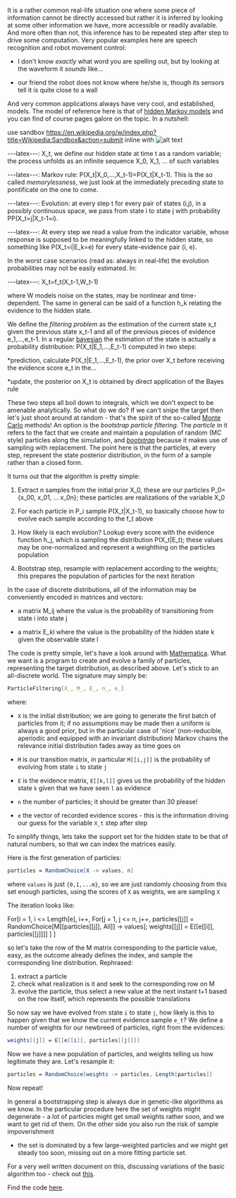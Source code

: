 It is a rather common real-life situation one where some piece of information cannot be directly accessed but rather it is inferred by looking at some other information we have, more accessible or readily available. And more often than not, this inference has to be repeated step after step to drive some computation. Very popular examples here are speech recognition and robot movement control:

* I don't know *exactly* what word you are spelling out, but by looking at the waveform it *sounds* like...

* our friend the robot does not know where he/she is, though its sensors tell it is quite close to a wall

 And very common applications always have very cool, and established, models. The model of reference here is that of [hidden Markov models](https://en.wikipedia.org/wiki/Hidden_Markov_model) and you can find of course pages galore on the topic. In a nutshell:

use sandbox https://en.wikipedia.org/w/index.php?title=Wikipedia:Sandbox&action=submit
inline with ![alt text](http://monosnap.com/image/bOcxxxxLGF.png "Title")

---latex---: X_t, we define our hidden state at time t as a random variable; the process unfolds as an infinite sequence X_0, X_1, ... of such variables 
 
---latex---: Markov rule: P(X_t|X_0,...,X_t-1)=P(X_t|X_t-1). This is the so called *memorylessness*, we just look at the immediately preceding state to pontificate on the one to come.

---latex---: Evolution: at every step t for every pair of states (i,j), in a possibly continuous space, we pass from state i to state j with probability PP(X_t=j|X_t-1=i).

---latex---: At every step we read a value from the indicator variable, whose response is supposed to be meaningfully linked to the hidden state, so something like P(X_t=i|E_k=e) for every state-evidence pair (i, e).

In the worst case scenarios (read as: always in real-life) the evolution probabilities may not be easily estimated. In:

---latex---: X_t=f_t(X_t-1,W_t-1)

where W models noise on the states, may be nonlinear and time-dependent. The same in general can be said of a function h_k relating the evidence to the hidden state.

We define the *filtering problem* as the estimation of the current state x_t given the previous state x_t-1 and all of the previous pieces of evidence e_1,...,e_t-1. In a regular [bayesian](https://en.wikipedia.org/wiki/Bayes_theorem) the estimation of the state is actually a probability distribution:
P(X_t|E_1,...,E_t-1)
computed in two steps:

*prediction, calculate P(X_t|E_1,...,E_t-1), the prior over X_t before receiving the evidence score e_t in the...

*update, the posterior on X_t is obtained by direct application of the Bayes rule

These two steps all boil down to integrals, which we don't expect to be amenable analytically. So what do we do? If we can't snipe the target then let's just shoot around at random - that's the spirit of the so-called [Monte Carlo](https://en.wikipedia.org/wiki/Monte_Carlo_method) methods! An option is the *bootstrap particle filtering*. The *particle* in it refers to the fact that we create and maintain a population of random (MC style) particles along the simulation, and [*bootstrap*](https://en.wikipedia.org/wiki/Bootstrapping_(statistics)) because it makes use of sampling with replacement. The point here is that the particles, at every step, represent the state posterior distribution, in the form of a sample rather than a closed form. 

It turns out that the algorithm is pretty simple:

1. Extract n samples from the initial prior X_0, these are our particles P_0={x_00, x_01, ... x_0n}; these particles are realizations of the variable X_0

2. For each particle in P_i sample P(X_t|X_t-1), so basically choose how to evolve each sample according to the f_t above

3. How likely is each evolution? Lookup every score with the evidence function h_j, which is sampling the distribution P(X_t|E_t); these values may be one-normalized and represent a weighthing on the particles population

4. Bootstrap step, resample with replacement according to the weights; this prepares the population of particles for the next iteration

In the case of discrete distributions, all of the information may be conveniently encoded in matrices and vectors:

* a matrix M_ij where the value is the probability of transitioning from state i into state j

* a matrix E_kl where the value is the probability of the hidden state k given the observable state l

The code is pretty simple, let's have a look around with [Mathematica](https://www.wolfram.com/mathematica). What we want is a program to create and evolve a family of particles, representing the target distribution, as described above. Let's stick to an all-discrete world. The signature may simply be:

```mathematica
ParticleFiltering[X_, M_, E_, n_, e_]
```

where:

* `X` is the initial distribution; we are going to generate the first batch of particles from it; if no assumptions may be made then a uniform is always a good prior, but in the particular case of 'nice' (non-reducible, aperiodic and equipped with an invariant distribution) Markov chains the relevance initial distribution fades away as time goes on 

* `M` is our transition matrix, in particular `M[[i,j]]` is the probability of evolving from state `i` to state `j`

* `E` is the evidence matrix, `E[[k,l]]` gives us the probability of the hidden state `k` given that we have seen `l` as evidence

* `n` the number of particles; it should be greater than 30 please!

* `e` the vector of recorded evidence scores - this is the information driving our guess for the variable `X_t` step after step

To simplify things, lets take the support set for the hidden state to be that of natural numbers, so that we can index the matrices easily.

Here is the first generation of particles:

```mathematica
particles = RandomChoice[X -> values, n]
```

where `values` is just `{0,1,...m}`, so we are just randomly choosing from this set enough particles, using the scores of `X` as weights, we are sampling `X`

The iteration looks like:


For[i = 1, i <= Length[e], i++,
 For[j = 1, j <= n, j++,
  particles[[j]] = RandomChoice[M[[particles[[j]], All]] -> values];
  weights[[j]] = E[[e[[i]], particles[[j]]]]
 ]
]

so let's take the row of the M matrix corresponding to the particle value, easy, as the outcome already defines the index, and sample the corresponding line distribution. Rephrased:

1. extract a particle
2. check what realization is it and seek to the corresponding row on M
3. evolve the particle, thus select a new value at the next instant t+1 based on the row itself, which represents the possible translations

So now say we have evolved from state `i` to state `j`, how likely is this to happen given that we know the current evidence sample `e_t`? We define a number of weights for our newbreed of particles, right from the evidences:

```mathematica
weights[[j]] = E[[e[[i]], particles[[j]]]]
```

Now we have a new population of particles, and weights telling us how legitimate they are. Let's resample it:

```mathematica
particles = RandomChoice[weights -> particles, Length[particles]]
```

Now repeat!

In general a bootstrapping step is always due in genetic-like algorithms as we know. In the particular procedure here the set of weights might degenerate - a lot of particles might get small weights rather soon, and we want to get rid of them. On the other side you also run the risk of sample impoverishment
- the set is dominated by a few large-weighted particles and we might get steady too soon, missing out on a more fitting particle set.

For a very well written document on this, discussing variations of the basic algorithm too - check out [this](http://www.cns.nyu.edu/~eorhan/notes/particle-filtering.pdf).

Find the code [here](https://github.com/rvvincelli/pdm/blob/master/ParticleFiltering.nb).

